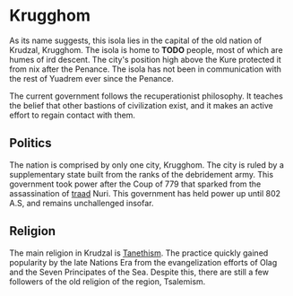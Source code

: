 # Krugghom
As its name suggests, this isola lies in the capital of the old nation of Krudzal, Krugghom.
The isola is home to **TODO** people, most of which are humes<!-- TODO. Link. --> of ird descent.
The city's position high above the Kure protected it from nix<!-- [nix](TODO) --> after the Penance<!-- [Penance](TODO) -->.
The isola has not been in communication with the rest of Yuadrem ever since the Penance.

The current government follows the recuperationist philosophy.
It teaches the belief that other bastions of civilization exist, and it makes an active effort to regain contact with them.

## Politics
The nation is comprised by only one city, Krugghom.
The city is ruled by a supplementary state<!-- [supplementary state](TODO) --> built from the ranks of the debridement army<!-- [debridement army](TODO) -->.
This government took power after the Coup of 779<!-- [Coup of 779](TODO) --> that sparked from the assassination of [traad](../../nations/krudzal/political_hierarchy) Nuri<!-- [Nuri](TODO) -->.
This government has held power up until 802 A.S, and remains unchallenged insofar.

<!-- In the year 779 AS, the last [traad](../../../nations/krudzal/hierarchy), [Nuri](TODO), was assassinated by a lieutenant of the [militia](TODO), [Sulrech Witherslayer](TODO).
This led to a short-lived civil war, out of which a [supplementary state](TODO) rose from the [debridement army](TODO).
Due to a lack of political stability, this government has held power for about 2 decades. -->

## Religion
The main religion in Krudzal is [Tanethism](../../religions/tanethism).
The practice quickly gained popularity by the late Nations Era<!-- [Nations Era](TODO) --> from the evangelization efforts of Olag<!-- [Olag](TODO) --> and the Seven Principates of the Sea<!-- [Seven Principates of the Sea](TODO) -->.
Despite this, there are still a few followers of the old religion of the region, Tsalemism<!-- [Tsalemism](TODO) -->.

